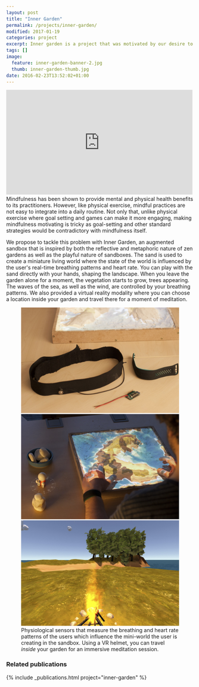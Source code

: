 ```yaml
---
layout: post
title: "Inner Garden"
permalink: /projects/inner-garden/
modified: 2017-01-19
categories: project
excerpt: Inner garden is a project that was motivated by our desire to create a playful and mindful medium. Something that would be closer to a toy (open-ended, no rules) than a game and that would encourage people to take a moment to themselves.
tags: []
image:
  feature: inner-garden-banner-2.jpg
  thumb: inner-garden-thumb.jpg
date: 2016-02-23T13:52:02+01:00
---
```


<iframe src="https://player.vimeo.com/video/147174071" width="500" height="281" frameborder="0" webkitallowfullscreen mozallowfullscreen allowfullscreen></iframe>
<br>
Mindfulness has been shown to provide mental and physical health benefits to its practitioners. However, like physical exercise, mindful practices are not easy to integrate into a daily routine. Not only that, unlike physical exercise where goal setting and games can make it more engaging, making mindfulness motivating is tricky as goal-setting and other standard strategies would be contradictory with mindfulness itself.

We propose to tackle this problem with Inner Garden, an augmented sandbox that is  inspired by both the reflective and metaphoric nature of zen gardens as well as the playful nature of sandboxes. The sand is used to create a miniature living world where the state of the world is influenced by the user's real-time breathing patterns and heart rate. You can play with the sand directly with your hands, shaping the landscape. When you leave the garden alone for a moment, the vegetation starts to grow, trees appearing. The waves of the sea, as well as the wind, are controlled by your breathing patterns. We also provided a virtual reality modality where you can choose a location inside your garden and travel there for a moment of meditation.

<figure class="third">
    <a href="/images/inner-garden-physio.jpg"><img src="/images/inner-garden-physio.jpg"></a>
    <a href="/images/inner-garden-teaser.jpg"><img src="/images/inner-garden-teaser.jpg"></a>
    <a href="/images/inner-garden-vr.jpg"><img src="/images/inner-garden-vr.jpg"></a>
    <figcaption>Physiological sensors that measure the breathing and heart rate patterns of the users which influence the mini-world the user is creating in the sandbox. Using a VR helmet, you can travel <em>inside</em> your garden for an immersive meditation session.</figcaption>
</figure>

### Related publications
{% include _publications.html project="inner-garden" %}